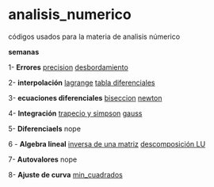 # analisis_numerico
 códigos usados para la materia de analisis númerico 

__semanas__

1- **Errores** 
[precision](https://github.com/DefFoxPy/analisis_numerico/blob/main/precision.cpp) [desbordamiento](https://github.com/DefFoxPy/analisis_numerico/blob/main/desbordamiento.cpp)

2- **interpolación** 
[lagrange](https://github.com/DefFoxPy/analisis_numerico/blob/main/lagrange.cpp) [tabla diferenciales](https://github.com/DefFoxPy/analisis_numerico/blob/main/tabla_diferencias.cpp) 

3- **ecuaciones diferenciales** 
[biseccion](https://github.com/DefFoxPy/analisis_numerico/blob/main/programa3_1.cpp) [newton](https://github.com/DefFoxPy/analisis_numerico/blob/main/programa3_5.cpp)

4- **Integración**
[trapecio y simpson](https://github.com/DefFoxPy/analisis_numerico/blob/main/regla_trapecio_simpson.cpp) [gauss](https://github.com/DefFoxPy/analisis_numerico/blob/main/gauss.cpp)

5- **Diferenciaels**
nope

6 - **Algebra lineal**
[inversa de una matriz](https://github.com/DefFoxPy/analisis_numerico/blob/main/invert_matriz.cpp)
[descomposición LU](https://github.com/DefFoxPy/analisis_numerico/blob/main/descomp_lu2.cpp)

7- **Autovalores**
nope

8- **Ajuste de curva**
[min_cuadrados](https://github.com/DefFoxPy/analisis_numerico/blob/main/min_cuadrados.cpp)
